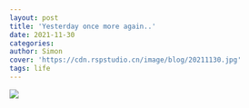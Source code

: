 ```yaml
---
layout: post
title: 'Yesterday once more again..'
date: 2021-11-30
categories: 
author: Simon
cover: 'https://cdn.rspstudio.cn/image/blog/20211130.jpg'
tags: life
---
```


![](https://cdn.rspstudio.cn/image/blog/20211130.jpg)
